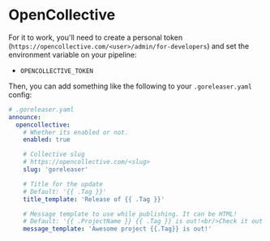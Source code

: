 # OpenCollective

For it to work, you'll need to create a personal token (`https://opencollective.com/<user>/admin/for-developers`) and set the environment variable on your pipeline:

- `OPENCOLLECTIVE_TOKEN`

Then, you can add something like the following to your `.goreleaser.yaml` config:

```yaml
# .goreleaser.yaml
announce:
  opencollective:
    # Whether its enabled or not.
    enabled: true

    # Collective slug
    # https://opencollective.com/<slug>
    slug: 'goreleaser'

    # Title for the update
    # Default: '{{ .Tag }}'
    title_template: 'Release of {{ .Tag }}'

    # Message template to use while publishing. It can be HTML!
    # Default: '{{ .ProjectName }} {{ .Tag }} is out!<br/>Check it out at <a href="{{ .ReleaseURL }}">{{ .ReleaseURL }}</a>'
    message_template: 'Awesome project {{.Tag}} is out!'
```
